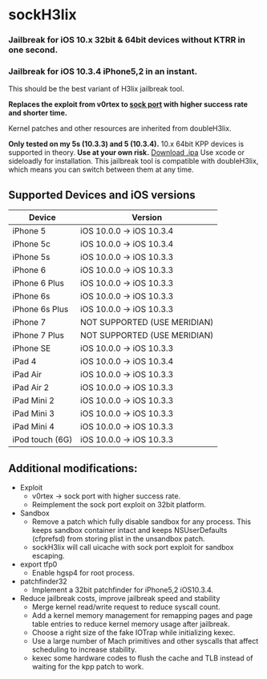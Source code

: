 # sockH3lix

### Jailbreak for iOS 10.x 32bit & 64bit devices without KTRR in one second.

### Jailbreak for iOS 10.3.4 iPhone5,2 in an instant.

This should be the best variant of H3lix jailbreak tool.

**Replaces the exploit from v0rtex to [sock port](https://github.com/jakeajames/sock_port) with higher success rate and shorter time.**

Kernel patches and other resources are inherited from doubleH3lix.

**Only tested on my 5s (10.3.3) and 5 (10.3.4).** 10.x 64bit KPP devices is supported in theory. **Use at your own risk.**
[Download .ipa](https://github.com/Dylbin/sockH3lix/releases/download/master/sockH3lix.ipa) Use xcode or sideloadly for installation.
This jailbreak tool is compatible with doubleH3lix, which means you can switch between them at any time.

## Supported Devices and iOS versions

| Device | Version |
|---------|----------|
| iPhone 5| iOS 10.0.0 -> iOS 10.3.4 |
| iPhone 5c| iOS 10.0.0 -> iOS 10.3.4 |
| iPhone 5s| iOS 10.0.0 -> iOS 10.3.3 |
| iPhone 6| iOS 10.0.0 -> iOS 10.3.3 |
| iPhone 6 Plus| iOS 10.0.0 -> iOS 10.3.3 |
| iPhone 6s| iOS 10.0.0 -> iOS 10.3.3 |
| iPhone 6s Plus| iOS 10.0.0 -> iOS 10.3.3 |
| iPhone 7| NOT SUPPORTED (USE MERIDIAN) |
| iPhone 7 Plus| NOT SUPPORTED (USE MERIDIAN) |
| iPhone SE| iOS 10.0.0 -> iOS 10.3.3 |
| iPad 4| iOS 10.0.0 -> iOS 10.3.4 |
| iPad Air| iOS 10.0.0 -> iOS 10.3.3 |
| iPad Air 2| iOS 10.0.0 -> iOS 10.3.3 |
| iPad Mini 2| iOS 10.0.0 -> iOS 10.3.3 |
| iPad Mini 3| iOS 10.0.0 -> iOS 10.3.3 |
| iPad Mini 4| iOS 10.0.0 -> iOS 10.3.3 |
| iPod touch (6G)| iOS 10.0.0 -> iOS 10.3.3 |

## Additional modifications:
- Exploit
  - v0rtex -> sock port with higher success rate.
  - Reimplement the sock port exploit on 32bit platform.
- Sandbox
  - Remove a patch which fully disable sandbox for any process. This keeps sandbox container intact and keeps NSUserDefaults (cfprefsd) from storing plist in the unsandbox patch.
  - sockH3lix will call uicache with sock port exploit for sandbox escaping. 
- export tfp0
  - Enable hgsp4 for root process.
- patchfinder32
  - Implement a 32bit patchfinder for iPhone5,2 iOS10.3.4.
- Reduce jailbreak costs, improve jailbreak speed and stability
  - Merge kernel read/write request to reduce syscall count.
  - Add a kernel memory management for remapping pages and page table entries to reduce kernel memory usage after jailbreak.
  - Choose a right size of the fake IOTrap while initializing kexec.
  - Use a large number of Mach primitives and other syscalls that affect scheduling to increase stability.
  - kexec some hardware codes to flush the cache and TLB instead of waiting for the kpp patch to work.
